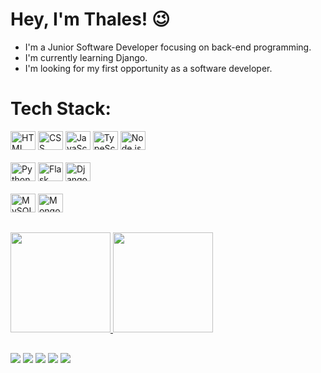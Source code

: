 # Hey, I'm Thales! 😉

- I'm a Junior Software Developer focusing on back-end programming.
- I'm currently learning Django.
- I'm looking for my first opportunity as a software developer.

# Tech Stack:

<div align="left">
    <img alt="HTML" height="30px" width="40px" src="https://cdn.jsdelivr.net/gh/devicons/devicon/icons/html5/html5-original.svg" />
    <img alt="CSS" height="30px" width="40px" src="https://cdn.jsdelivr.net/gh/devicons/devicon/icons/css3/css3-original.svg" />
    <img alt="JavaScript" height="30px" width="40px" src="https://cdn.jsdelivr.net/gh/devicons/devicon/icons/javascript/javascript-original.svg" />
    <img alt="TypeScript" height="30px" width="40px" src="https://cdn.jsdelivr.net/gh/devicons/devicon/icons/typescript/typescript-original.svg" />
    <img alt="Node.js" height="30px" width="40px" src="https://cdn.jsdelivr.net/gh/devicons/devicon/icons/nodejs/nodejs-original.svg" />
    <br>
    <br>
    <img alt="Python" height="30px" width="40px" src="https://cdn.jsdelivr.net/gh/devicons/devicon/icons/python/python-original.svg" />
    <img alt="Flask" height="30px" width="40px" src="https://cdn.jsdelivr.net/gh/devicons/devicon/icons/flask/flask-original.svg" />
    <img alt="Django" height="30px" width="40px" src="https://cdn.jsdelivr.net/gh/devicons/devicon/icons/django/django-plain.svg" />
    <br>
    <br>
    <img alt="MySQL" height="30px" width="40px" src="https://cdn.jsdelivr.net/gh/devicons/devicon/icons/mysql/mysql-original.svg" />
    <img alt="MongoDB" height="30px" width="40px" src="https://cdn.jsdelivr.net/gh/devicons/devicon/icons/mongodb/mongodb-original.svg" />
</div>

##

<div align="left">
    <a href="https://github.com/thales-als">
        <img height="160em" src="https://github-readme-stats.vercel.app/api?username=thales-als&show_icons=true&count_private=true&theme=midnight-purple" />
        <img height="160em" src="https://github-readme-stats.vercel.app/api/top-langs/?username=thales-als&layout=compact&theme=midnight-purple" />
</div>

##

<div align="left">
    <a href="https://www.instagram.com/xthlsx/"><img src="https://img.shields.io/badge/Instagram-E4405F?style=for-the-badge&logo=instagram&logoColor=white" /></a>
    <a href="https://twitter.com/thalosdotpy"><img src="https://img.shields.io/badge/Twitter-1DA1F2?style=for-the-badge&logo=twitter&logoColor=white" /></a>
    <a href="https://www.linkedin.com/in/thales-als/"><img src="https://img.shields.io/badge/LinkedIn-0077B5?style=for-the-badge&logo=linkedin&logoColor=white" /></a>
    <a href="https://stackoverflow.com/users/20739361/thales-souza"><img src="https://img.shields.io/badge/Stack_Overflow-FE7A16?style=for-the-badge&logo=stack-overflow&logoColor=white" /></a>
    <a href="mailto:thalessouza.dev@gmail.com"><img src="https://img.shields.io/badge/Gmail-D14836?style=for-the-badge&logo=gmail&logoColor=white" /></a>
</div>

